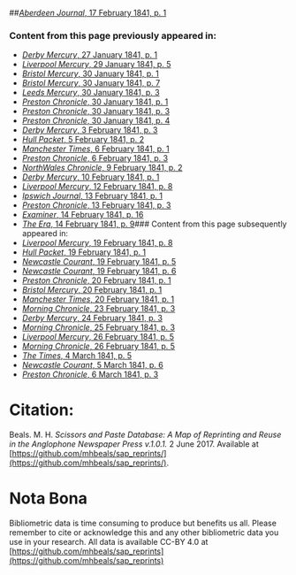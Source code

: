 ##[*Aberdeen Journal*, 17 February 1841, p. 1](https://mhbeals.github.io/sap_html/Aberdeen-Journal/Aberdeen-Journal-17-February-1841-p-1)

### Content from this page previously appeared in:
+ [*Derby Mercury*, 27 January 1841, p. 1](https://mhbeals.github.io/sap_html/Derby-Mercury/Derby-Mercury-27-January-1841-p-1)
+ [*Liverpool Mercury*, 29 January 1841, p. 5](https://mhbeals.github.io/sap_html/Liverpool-Mercury/Liverpool-Mercury-29-January-1841-p-5)
+ [*Bristol Mercury*, 30 January 1841, p. 1](https://mhbeals.github.io/sap_html/Bristol-Mercury/Bristol-Mercury-30-January-1841-p-1)
+ [*Bristol Mercury*, 30 January 1841, p. 7](https://mhbeals.github.io/sap_html/Bristol-Mercury/Bristol-Mercury-30-January-1841-p-7)
+ [*Leeds Mercury*, 30 January 1841, p. 3](https://mhbeals.github.io/sap_html/Leeds-Mercury/Leeds-Mercury-30-January-1841-p-3)
+ [*Preston Chronicle*, 30 January 1841, p. 1](https://mhbeals.github.io/sap_html/Preston-Chronicle/Preston-Chronicle-30-January-1841-p-1)
+ [*Preston Chronicle*, 30 January 1841, p. 3](https://mhbeals.github.io/sap_html/Preston-Chronicle/Preston-Chronicle-30-January-1841-p-3)
+ [*Preston Chronicle*, 30 January 1841, p. 4](https://mhbeals.github.io/sap_html/Preston-Chronicle/Preston-Chronicle-30-January-1841-p-4)
+ [*Derby Mercury*, 3 February 1841, p. 3](https://mhbeals.github.io/sap_html/Derby-Mercury/Derby-Mercury-3-February-1841-p-3)
+ [*Hull Packet*, 5 February 1841, p. 2](https://mhbeals.github.io/sap_html/Hull-Packet/Hull-Packet-5-February-1841-p-2)
+ [*Manchester Times*, 6 February 1841, p. 1](https://mhbeals.github.io/sap_html/Manchester-Times/Manchester-Times-6-February-1841-p-1)
+ [*Preston Chronicle*, 6 February 1841, p. 3](https://mhbeals.github.io/sap_html/Preston-Chronicle/Preston-Chronicle-6-February-1841-p-3)
+ [*NorthWales Chronicle*, 9 February 1841, p. 2](https://mhbeals.github.io/sap_html/NorthWales-Chronicle/NorthWales-Chronicle-9-February-1841-p-2)
+ [*Derby Mercury*, 10 February 1841, p. 1](https://mhbeals.github.io/sap_html/Derby-Mercury/Derby-Mercury-10-February-1841-p-1)
+ [*Liverpool Mercury*, 12 February 1841, p. 8](https://mhbeals.github.io/sap_html/Liverpool-Mercury/Liverpool-Mercury-12-February-1841-p-8)
+ [*Ipswich Journal*, 13 February 1841, p. 1](https://mhbeals.github.io/sap_html/Ipswich-Journal/Ipswich-Journal-13-February-1841-p-1)
+ [*Preston Chronicle*, 13 February 1841, p. 3](https://mhbeals.github.io/sap_html/Preston-Chronicle/Preston-Chronicle-13-February-1841-p-3)
+ [*Examiner*, 14 February 1841, p. 16](https://mhbeals.github.io/sap_html/Examiner/Examiner-14-February-1841-p-16)
+ [*The Era*, 14 February 1841, p. 9](https://mhbeals.github.io/sap_html/The-Era/The-Era-14-February-1841-p-9)### Content from this page subsequently appeared in:
+ [*Liverpool Mercury*, 19 February 1841, p. 8](https://mhbeals.github.io/sap_html/Liverpool-Mercury/Liverpool-Mercury-19-February-1841-p-8)
+ [*Hull Packet*, 19 February 1841, p. 1](https://mhbeals.github.io/sap_html/Hull-Packet/Hull-Packet-19-February-1841-p-1)
+ [*Newcastle Courant*, 19 February 1841, p. 5](https://mhbeals.github.io/sap_html/Newcastle-Courant/Newcastle-Courant-19-February-1841-p-5)
+ [*Newcastle Courant*, 19 February 1841, p. 6](https://mhbeals.github.io/sap_html/Newcastle-Courant/Newcastle-Courant-19-February-1841-p-6)
+ [*Preston Chronicle*, 20 February 1841, p. 1](https://mhbeals.github.io/sap_html/Preston-Chronicle/Preston-Chronicle-20-February-1841-p-1)
+ [*Bristol Mercury*, 20 February 1841, p. 1](https://mhbeals.github.io/sap_html/Bristol-Mercury/Bristol-Mercury-20-February-1841-p-1)
+ [*Manchester Times*, 20 February 1841, p. 1](https://mhbeals.github.io/sap_html/Manchester-Times/Manchester-Times-20-February-1841-p-1)
+ [*Morning Chronicle*, 23 February 1841, p. 3](https://mhbeals.github.io/sap_html/Morning-Chronicle/Morning-Chronicle-23-February-1841-p-3)
+ [*Derby Mercury*, 24 February 1841, p. 3](https://mhbeals.github.io/sap_html/Derby-Mercury/Derby-Mercury-24-February-1841-p-3)
+ [*Morning Chronicle*, 25 February 1841, p. 3](https://mhbeals.github.io/sap_html/Morning-Chronicle/Morning-Chronicle-25-February-1841-p-3)
+ [*Liverpool Mercury*, 26 February 1841, p. 5](https://mhbeals.github.io/sap_html/Liverpool-Mercury/Liverpool-Mercury-26-February-1841-p-5)
+ [*Morning Chronicle*, 26 February 1841, p. 5](https://mhbeals.github.io/sap_html/Morning-Chronicle/Morning-Chronicle-26-February-1841-p-5)
+ [*The Times*, 4 March 1841, p. 5](https://mhbeals.github.io/sap_html/The-Times/The-Times-4-March-1841-p-5)
+ [*Newcastle Courant*, 5 March 1841, p. 6](https://mhbeals.github.io/sap_html/Newcastle-Courant/Newcastle-Courant-5-March-1841-p-6)
+ [*Preston Chronicle*, 6 March 1841, p. 3](https://mhbeals.github.io/sap_html/Preston-Chronicle/Preston-Chronicle-6-March-1841-p-3)
                    
# Citation: 

Beals. M. H. *Scissors and Paste Database: A Map of Reprinting and Reuse in the Anglophone Newspaper Press v.1.0.1.* 2 June 2017. Available at [https://github.com/mhbeals/sap_reprints/](https://github.com/mhbeals/sap_reprints/). 
                    
# Nota Bona

Bibliometric data is time consuming to produce but benefits us all. Please remember to cite or acknowledge this and any other bibliometric data you use in your research. All data is available CC-BY 4.0 at [https://github.com/mhbeals/sap_reprints](https://github.com/mhbeals/sap_reprints)
